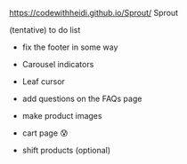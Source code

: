 https://codewithheidi.github.io/Sprout/ Sprout

(tentative) to do list 

- fix the footer in some way

- Carousel indicators

- Leaf cursor

- add questions on the FAQs page 

- make product images

- cart page 😰

- shift products (optional)